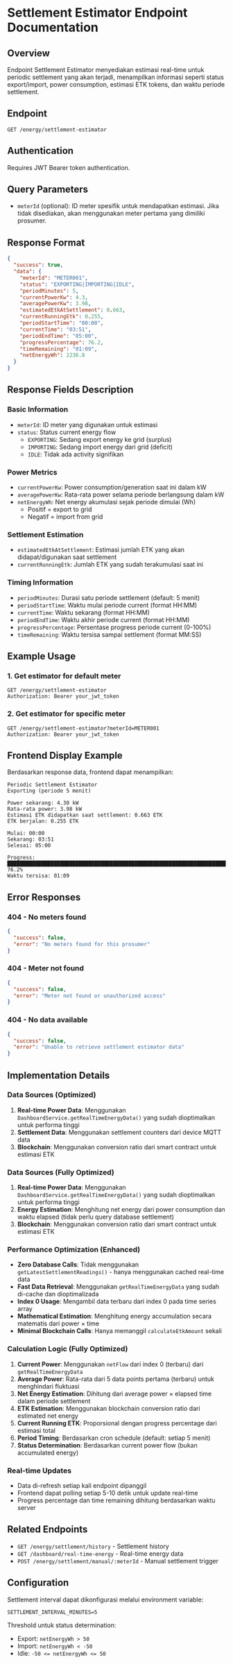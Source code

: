 # Settlement Estimator Endpoint Documentation

## Overview

Endpoint Settlement Estimator menyediakan estimasi real-time untuk periodic settlement yang akan terjadi, menampilkan informasi seperti status export/import, power consumption, estimasi ETK tokens, dan waktu periode settlement.

## Endpoint

```
GET /energy/settlement-estimator
```

## Authentication

Requires JWT Bearer token authentication.

## Query Parameters

- `meterId` (optional): ID meter spesifik untuk mendapatkan estimasi. Jika tidak disediakan, akan menggunakan meter pertama yang dimiliki prosumer.

## Response Format

```json
{
  "success": true,
  "data": {
    "meterId": "METER001",
    "status": "EXPORTING|IMPORTING|IDLE",
    "periodMinutes": 5,
    "currentPowerKw": 4.3,
    "averagePowerKw": 3.98,
    "estimatedEtkAtSettlement": 0.663,
    "currentRunningEtk": 0.255,
    "periodStartTime": "00:00",
    "currentTime": "03:51",
    "periodEndTime": "05:00",
    "progressPercentage": 76.2,
    "timeRemaining": "01:09",
    "netEnergyWh": 2236.8
  }
}
```

## Response Fields Description

### Basic Information
- `meterId`: ID meter yang digunakan untuk estimasi
- `status`: Status current energy flow
  - `EXPORTING`: Sedang export energy ke grid (surplus)
  - `IMPORTING`: Sedang import energy dari grid (deficit) 
  - `IDLE`: Tidak ada activity signifikan

### Power Metrics
- `currentPowerKw`: Power consumption/generation saat ini dalam kW
- `averagePowerKw`: Rata-rata power selama periode berlangsung dalam kW
- `netEnergyWh`: Net energy akumulasi sejak periode dimulai (Wh)
  - Positif = export to grid
  - Negatif = import from grid

### Settlement Estimation
- `estimatedEtkAtSettlement`: Estimasi jumlah ETK yang akan didapat/digunakan saat settlement
- `currentRunningEtk`: Jumlah ETK yang sudah terakumulasi saat ini

### Timing Information
- `periodMinutes`: Durasi satu periode settlement (default: 5 menit)
- `periodStartTime`: Waktu mulai periode current (format HH:MM)
- `currentTime`: Waktu sekarang (format HH:MM)
- `periodEndTime`: Waktu akhir periode current (format HH:MM)
- `progressPercentage`: Persentase progress periode current (0-100%)
- `timeRemaining`: Waktu tersisa sampai settlement (format MM:SS)

## Example Usage

### 1. Get estimator for default meter
```http
GET /energy/settlement-estimator
Authorization: Bearer your_jwt_token
```

### 2. Get estimator for specific meter
```http
GET /energy/settlement-estimator?meterId=METER001
Authorization: Bearer your_jwt_token
```

## Frontend Display Example

Berdasarkan response data, frontend dapat menampilkan:

```
Periodic Settlement Estimator
Exporting (periode 5 menit)

Power sekarang: 4.30 kW
Rata-rata power: 3.98 kW
Estimasi ETK didapatkan saat settlement: 0.663 ETK
ETK berjalan: 0.255 ETK

Mulai: 00:00
Sekarang: 03:51  
Selesai: 05:00

Progress: ████████████████████████████████████████████████████████████████████████████▓▓▓▓▓▓▓▓▓▓ 76.2%
Waktu tersisa: 01:09
```

## Error Responses

### 404 - No meters found
```json
{
  "success": false,
  "error": "No meters found for this prosumer"
}
```

### 404 - Meter not found
```json
{
  "success": false,
  "error": "Meter not found or unauthorized access"
}
```

### 404 - No data available
```json
{
  "success": false,
  "error": "Unable to retrieve settlement estimator data"
}
```

## Implementation Details

### Data Sources (Optimized)
1. **Real-time Power Data**: Menggunakan `DashboardService.getRealTimeEnergyData()` yang sudah dioptimalkan untuk performa tinggi
2. **Settlement Data**: Menggunakan settlement counters dari device MQTT data
3. **Blockchain**: Menggunakan conversion ratio dari smart contract untuk estimasi ETK

### Data Sources (Fully Optimized)
1. **Real-time Power Data**: Menggunakan `DashboardService.getRealTimeEnergyData()` yang sudah dioptimalkan untuk performa tinggi
2. **Energy Estimation**: Menghitung net energy dari power consumption dan waktu elapsed (tidak perlu query database settlement)
3. **Blockchain**: Menggunakan conversion ratio dari smart contract untuk estimasi ETK

### Performance Optimization (Enhanced)
- **Zero Database Calls**: Tidak menggunakan `getLatestSettlementReadings()` - hanya menggunakan cached real-time data
- **Fast Data Retrieval**: Menggunakan `getRealTimeEnergyData` yang sudah di-cache dan dioptimalizada
- **Index 0 Usage**: Mengambil data terbaru dari index 0 pada time series array
- **Mathematical Estimation**: Menghitung energy accumulation secara matematis dari power × time
- **Minimal Blockchain Calls**: Hanya memanggil `calculateEtkAmount` sekali

### Calculation Logic (Fully Optimized)
1. **Current Power**: Menggunakan `netFlow` dari index 0 (terbaru) dari `getRealTimeEnergyData`
2. **Average Power**: Rata-rata dari 5 data points pertama (terbaru) untuk menghindari fluktuasi
3. **Net Energy Estimation**: Dihitung dari average power × elapsed time dalam periode settlement
4. **ETK Estimation**: Menggunakan blockchain conversion ratio dari estimated net energy
5. **Current Running ETK**: Proporsional dengan progress percentage dari estimasi total
6. **Period Timing**: Berdasarkan cron schedule (default: setiap 5 menit)
7. **Status Determination**: Berdasarkan current power flow (bukan accumulated energy)

### Real-time Updates
- Data di-refresh setiap kali endpoint dipanggil
- Frontend dapat polling setiap 5-10 detik untuk update real-time
- Progress percentage dan time remaining dihitung berdasarkan waktu server

## Related Endpoints

- `GET /energy/settlement/history` - Settlement history
- `GET /dashboard/real-time-energy` - Real-time energy data
- `POST /energy/settlement/manual/:meterId` - Manual settlement trigger

## Configuration

Settlement interval dapat dikonfigurasi melalui environment variable:
```env
SETTLEMENT_INTERVAL_MINUTES=5
```

Threshold untuk status determination:
- Export: `netEnergyWh > 50`
- Import: `netEnergyWh < -50`
- Idle: `-50 <= netEnergyWh <= 50`

